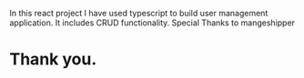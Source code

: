 

In this react project I have used typescript to build user management application. It includes CRUD functionality.
Special Thanks to mangeshipper

# Thank you.
